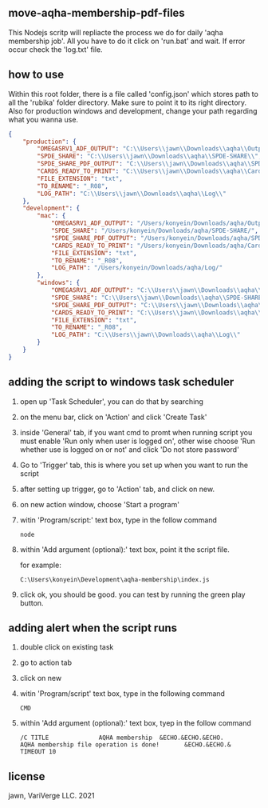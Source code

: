 ## move-aqha-membership-pdf-files

This Nodejs scritp will repliacte the process we do for daily 'aqha membership job'. All you have to do it click on 'run.bat' and wait. If error occur check the 'log.txt' file.

## how to use

Within this root folder, there is a file called 'config.json' which stores path to all the 'rubika' folder directory. Make sure to point it to its right directory. Also for production windows and development, change your path regarding what you wanna use.

```json
{
    "production": {
        "OMEGASRV1_ADF_OUTPUT": "C:\\Users\\jawn\\Downloads\\aqha\\Output\\",
        "SPDE_SHARE": "C:\\Users\\jawn\\Downloads\\aqha\\SPDE-SHARE\\",
        "SPDE_SHARE_PDF_OUTPUT": "C:\\Users\\jawn\\Downloads\\aqha\\SPDE-SHARE\\PDF Output\\",
        "CARDS_READY_TO_PRINT": "C:\\Users\\jawn\\Downloads\\aqha\\Cards Ready To Print\\",
        "FILE_EXTENSION": "txt",
        "TO_RENAME": "_R08",
        "LOG_PATH": "C:\\Users\\jawn\\Downloads\\aqha\\Log\\"
    },
    "development": {
        "mac": {
            "OMEGASRV1_ADF_OUTPUT": "/Users/konyein/Downloads/aqha/Output/",
            "SPDE_SHARE": "/Users/konyein/Downloads/aqha/SPDE-SHARE/",
            "SPDE_SHARE_PDF_OUTPUT": "/Users/konyein/Downloads/aqha/SPDE-SHARE/PDF Output/",
            "CARDS_READY_TO_PRINT": "/Users/konyein/Downloads/aqha/Cards Ready To Print/",
            "FILE_EXTENSION": "txt",
            "TO_RENAME": "_R08",
            "LOG_PATH": "/Users/konyein/Downloads/aqha/Log/"
        },
        "windows": {
            "OMEGASRV1_ADF_OUTPUT": "C:\\Users\\jawn\\Downloads\\aqha\\Output\\",
            "SPDE_SHARE": "C:\\Users\\jawn\\Downloads\\aqha\\SPDE-SHARE\\",
            "SPDE_SHARE_PDF_OUTPUT": "C:\\Users\\jawn\\Downloads\\aqha\\SPDE-SHARE\\PDF Output\\",
            "CARDS_READY_TO_PRINT": "C:\\Users\\jawn\\Downloads\\aqha\\Cards Ready To Print\\",
            "FILE_EXTENSION": "txt",
            "TO_RENAME": "_R08",
            "LOG_PATH": "C:\\Users\\jawn\\Downloads\\aqha\\Log\\"
        }
    }
}
```

## adding the script to windows task scheduler

1. open up 'Task Scheduler', you can do that by searching
2. on the menu bar, click on 'Action' and click 'Create Task'
3. inside 'General' tab, if you want cmd to promt when running script you must enable 'Run only when user is logged on', other wise choose 'Run whether use is logged on or not' and click 'Do not store password'
4. Go to 'Trigger' tab, this is where you set up when you want to run the script
5. after setting up trigger, go to 'Action' tab, and click on new.
6. on new action window, choose 'Start a program'
7. witin 'Program/script:' text box, type in the follow command
    ```
    node
    ```
8. within 'Add argument (optional):' text box, point it the script file.

    for example:

    ```
    C:\Users\konyein\Development\aqha-membership\index.js
    ```

9. click ok, you should be good. you can test by running the green play button.

## adding alert when the script runs

1. double click on existing task
2. go to action tab
3. click on new
4. witin 'Program/script' text box, type in the following command

    ```
    CMD
    ```

5. within 'Add argument (optional):' text box, tyep in the follow command

    ```
    /C TITLE              AQHA membership  &ECHO.&ECHO.&ECHO.              AQHA membership file operation is done!       &ECHO.&ECHO.&              TIMEOUT 10
    ```

## license

jawn, VariVerge LLC. 2021
